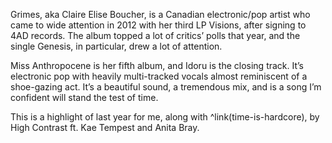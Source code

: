 Grimes, aka Claire Elise Boucher, is a Canadian electronic/pop artist who came to wide attention in 2012 with her third LP Visions, after signing to 4AD records. The album topped a lot of critics’ polls that year, and the single Genesis, in particular, drew a lot of attention.

Miss Anthropocene is her fifth album, and Idoru is the closing track.  It’s electronic pop with heavily multi-tracked vocals almost reminiscent of a shoe-gazing act.  It’s a beautiful sound, a tremendous mix, and is a song I’m confident will stand the test of time.

This is a highlight of last year for me, along with ^link(time-is-hardcore), by High Contrast ft. Kae Tempest and Anita Bray.

